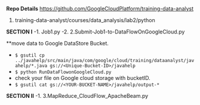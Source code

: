 **Repo Details**
https://github.com/GoogleCloudPlatform/training-data-analyst

1. training-data-analyst/courses/data_analysis/lab2/python

**SECTION I**
-1. Job1.py
-2. 2.Submit-Job1-to-DataFlowOnGoogleCloud.py

**move data to Google DataStore Bucket.
-  ```$ gsutil cp ../javahelp/src/main/java/com/google/cloud/training/dataanalyst/javahelp/*.java gs://<Unique-Bucket-ID>/javahelp```
- ```$ python RunDataFlowonGoogleCloud.py```
- check your file on Google cloud storage with bucketID.
- ```$ gsutil cat gs://<YOUR-BUCKET-NAME>/javahelp/output-* ```



**SECTION II**
-1. 3.MapReduce_CloudFlow_ApacheBeam.py
